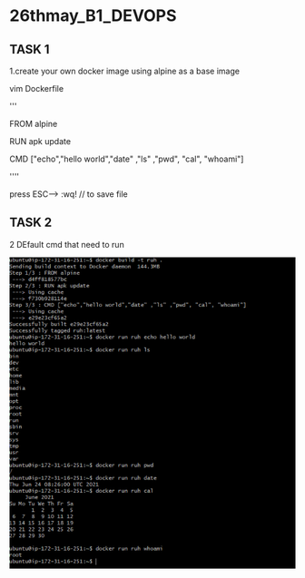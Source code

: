 # 26thmay_B1_DEVOPS

## TASK 1
1.create your own docker image using alpine as a base image

vim Dockerfile

'''

FROM alpine

RUN apk update

CMD ["echo","hello world","date" ,"ls" ,"pwd", "cal", "whoami"]

''''

press ESC--> :wq!  // to save file

##  TASK 2

2 DEfault cmd that need to run

<img src = alpine_dockerfile.PNG>


